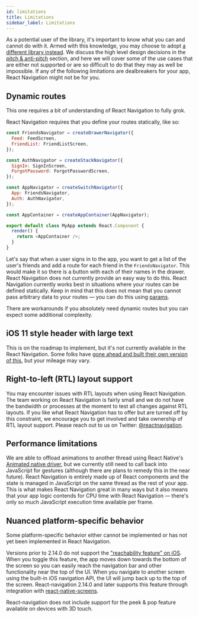 ```yaml
---
id: limitations
title: Limitations
sidebar_label: Limitations
---
```


As a potential user of the library, it's important to know what you can and cannot do with it. Armed with this knowledge, you may choose to adopt [a different library instead](alternatives.md). We discuss the high level design decisions in the [pitch & anti-pitch](pitch.md) section, and here we will cover some of the use cases that are either not supported or are so difficult to do that they may as well be impossible. If any of the following limitations are dealbreakers for your app, React Navigation might not be for you.

## Dynamic routes

This one requires a bit of understanding of React Navigation to fully grok.

React Navigation requires that you define your routes statically, like so:

```js
const FriendsNavigator = createDrawerNavigator({
  Feed: FeedScreen,
  FriendList: FriendListScreen,
});

const AuthNavigator = createStackNavigator({
  SignIn: SignInScreen,
  ForgotPassword: ForgotPasswordScreen,
});

const AppNavigator = createSwitchNavigator({
  App: FriendsNavigator,
  Auth: AuthNavigator,
});

const AppContainer = createAppContainer(AppNavigator);

export default class MyApp extends React.Component {
  render() {
    return <AppContainer />;
  }
}
```

Let's say that when a user signs in to the app, you want to get a list of the user's friends and add a route for each friend in the `FriendsNavigator`. This would make it so there is a button with each of their names in the drawer. React Navigation does not currently provide an easy way to do this. React Navigation currently works best in situations where your routes can be defined statically. Keep in mind that this does not mean that you cannot pass arbitrary data to your routes &mdash; you can do this using [params](params.md).

There are workarounds if you absolutely need dynamic routes but you can expect some additional complexity.

## iOS 11 style header with large text

This is on the roadmap to implement, but it's not currently available in the React Navigation. Some folks have [gone ahead and built their own version of this](https://github.com/react-navigation/react-navigation/issues/2749#issuecomment-367516290), but your mileage may vary.

## Right-to-left (RTL) layout support

You may encounter issues with RTL layouts when using React Navigation. The team working on React Navigation is fairly small and we do not have the bandwidth or processes at the moment to test all changes against RTL layouts. If you like what React Navigation has to offer but are turned off by this constraint, we encourage you to get involved and take ownership of RTL layout support. Please reach out to us on Twitter: [@reactnavigation](https://twitter.com/reactnavigation).

## Performance limitations

We are able to offload animations to another thread using React Native's [Animated native driver](https://facebook.github.io/react-native/blog/2017/02/14/using-native-driver-for-animated.html), but we currently still need to call back into JavaScript for gestures (although there are plans to remedy this in the near future). React Navigation is entirely made up of React components and the state is managed in JavaScript on the same thread as the rest of your app. This is what makes React Navigation great in many ways but it also means that your app logic contends for CPU time with React Navigation &mdash; there's only so much JavaScript execution time available per frame.

## Nuanced platform-specific behavior

Some platform-specific behavior either cannot be implemented or has not yet been implemented in React Navigation.

Versions prior to 2.14.0 do not support the ["reachability feature" on iOS](https://www.cnet.com/how-to/how-to-use-reachability-on-iphone-6-6-plus/). When you toggle this feature, the app moves down towards the bottom of the screen so you can easily reach the navigation bar and other functionality near the top of the UI. When you navigate to another screen using the built-in iOS navigation API, the UI will jump back up to the top of the screen. React-navigation 2.14.0 and later supports this feature through integration with [react-native-screens](react-native-screens.md).

React-navigation does not include support for the peek & pop feature available on devices with 3D touch.
